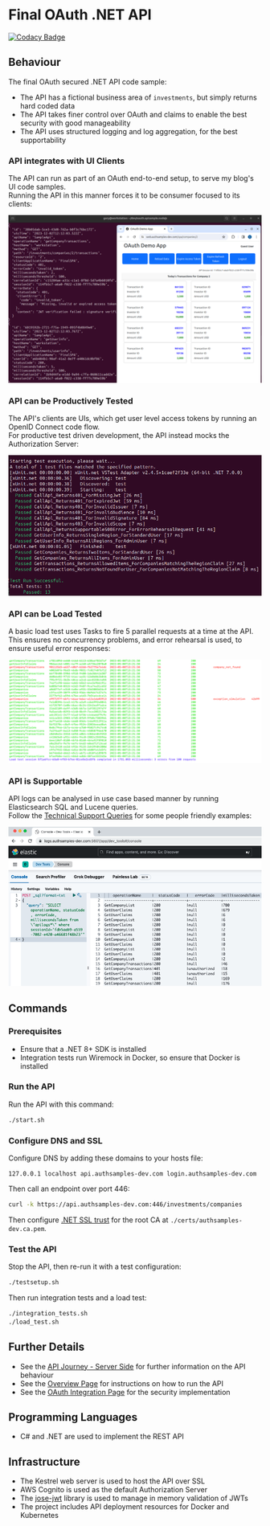 # Final OAuth .NET API

[![Codacy Badge](https://api.codacy.com/project/badge/Grade/d84025db3811465f80e72313bb9ba274)](https://app.codacy.com/gh/gary-archer/oauth.apisample.netcore?utm_source=github.com&utm_medium=referral&utm_content=gary-archer/oauth.apisample.netcore&utm_campaign=Badge_Grade)

## Behaviour

The final OAuth secured .NET API code sample:

- The API has a fictional business area of `investments`, but simply returns hard coded data
- The API takes finer control over OAuth and claims to enable the best security with good manageability
- The API uses structured logging and log aggregation, for the best supportability

### API integrates with UI Clients

The API can run as part of an OAuth end-to-end setup, to serve my blog's UI code samples.\
Running the API in this manner forces it to be consumer focused to its clients:

![SPA and API](./images/spa-and-api.png)

### API can be Productively Tested

The API's clients are UIs, which get user level access tokens by running an OpenID Connect code flow.\
For productive test driven development, the API instead mocks the Authorization Server:

![Test Driven Development](./images/tests.png)

### API can be Load Tested

A basic load test uses Tasks to fire 5 parallel requests at a time at the API.\
This ensures no concurrency problems, and error rehearsal is used, to ensure useful error responses:

![Load Test](./images/loadtest.png)

### API is Supportable

API logs can be analysed in use case based manner by running Elasticsearch SQL and Lucene queries.\
Follow the [Technical Support Queries](https://apisandclients.com/posts/api-technical-support-analysis) for some people friendly examples:

![Support Queries](./images/support-queries.png)

## Commands

### Prerequisites

- Ensure that a .NET 8+ SDK is installed
- Integration tests run Wiremock in Docker, so ensure that Docker is installed

### Run the API

Run the API with this command:

```bash
./start.sh
```

### Configure DNS and SSL

Configure DNS by adding these domains to your hosts file:

```text
127.0.0.1 localhost api.authsamples-dev.com login.authsamples-dev.com
```

Then call an endpoint over port 446:

```bash
curl -k https://api.authsamples-dev.com:446/investments/companies
```

Then configure [.NET SSL trust](https://apisandclients.com/posts/developer-ssl-setup) for the root CA at `./certs/authsamples-dev.ca.pem`.

### Test the API

Stop the API, then re-run it with a test configuration:

```bash
./testsetup.sh
```

Then run integration tests and a load test:

```bash
./integration_tests.sh
./load_test.sh
```

## Further Details

* See the [API Journey - Server Side](https://apisandclients.com/posts/api-journey-server-side) for further information on the API behaviour
* See the [Overview Page](https://apisandclients.com/posts/net-core-code-sample-overview) for instructions on how to run the API
* See the [OAuth Integration Page](https://apisandclients.com/posts/net-core-api-oauth-integration) for the security implementation

## Programming Languages

* C# and .NET are used to implement the REST API

## Infrastructure

* The Kestrel web server is used to host the API over SSL
* AWS Cognito is used as the default Authorization Server
* The [jose-jwt](https://github.com/dvsekhvalnov/jose-jwt) library is used to manage in memory validation of JWTs
* The project includes API deployment resources for Docker and Kubernetes
